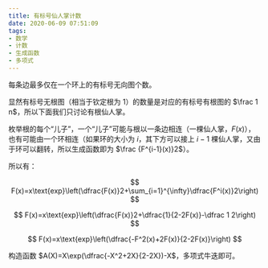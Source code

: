 ```yaml
---
title: 有标号仙人掌计数
date: 2020-06-09 07:51:09
tags:
- 数学
- 计数
- 生成函数
- 多项式
---
```


每条边最多仅在一个环上的有标号无向图个数。

<!--more-->

显然有标号无根图（相当于钦定根为 $1$）的数量是对应的有标号有根图的 $\frac 1 n$，所以下面我们只讨论有根仙人掌。

枚举根的每个“儿子”，一个“儿子”可能与根以一条边相连（一棵仙人掌，$F(x)$），也有可能由一个环相连（如果环的大小为 $i$，其下方可以接上 $i-1$ 棵仙人掌，又由于环可以翻转，所以生成函数即为 $\frac {F^{i-1}(x)}2$）。

所以有：

$$
F(x)=x\text{exp}\left(\dfrac{F(x)}2+\sum_{i=1}^{\infty}\dfrac{F^i(x)}2\right)
$$

$$
F(x)=x\text{exp}\left(\dfrac{F(x)}2+\dfrac{1}{2-2F(x)}-\dfrac 1 2\right)
$$

$$
F(x)=x\text{exp}\left(\dfrac{-F^2(x)+2F(x)}{2-2F(x)}\right)
$$

构造函数 $A(X)=X\exp(\dfrac{-X^2+2X}{2-2X})-X$，多项式牛迭即可。